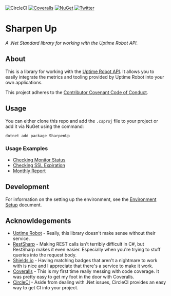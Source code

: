 ![CircleCI](https://img.shields.io/circleci/build/github/IanKnighton/SharpenUp?label=Circle%20CI&style=for-the-badge&logo=CircleCI)
[![Coveralls](https://img.shields.io/coveralls/github/IanKnighton/SharpenUp?style=for-the-badge)](https://coveralls.io/github/IanKnighton/SharpenUp)
[![NuGet](https://img.shields.io/nuget/v/SharpenUp?color=pink&logo=nuget&style=for-the-badge)](https://www.nuget.org/packages/SharpenUp/)
[![Twitter](https://img.shields.io/twitter/follow/ProbablyNotIan?style=for-the-badge)](https://twitter.com/ProbablyNotIan)

# Sharpen Up

*A .Net Standard library for working with the Uptime Robot API.*

## About

This is a library for working with the [Uptime Robot API](https://uptimerobot.com/api). It allows you to easily integrate the metrics and tooling provided by Uptime Robot into your own applications.

This project adheres to the [Contributor Covenant Code of Conduct](CODE_OF_CONDUCT.md).

## Usage

You can either clone this repo and add the `.csproj` file to your project or add it via NuGet using the command:

```console
dotnet add package SharpenUp
```

### Usage Examples

- [Checking Monitor Status](UsageExamples/CheckMonitorStatus.md)
- [Checking SSL Expiration](UsageExamples/CheckSSL.md)
- [Monthly Report](UsageExamples/ShareHolderReport.md)

## Development

For information on the setting up the environment, see the [Environment Setup](UsageExamples/EnvironmentSetup.md) document.

## Acknowldegements 

- [Uptime Robot](https://uptimerobot.com/) - Really, this library doesn't make sense without their service. 
- [RestSharp](http://restsharp.org/) - Making REST calls isn't terribly difficult in C#, but RestSharp makes it even easier. Especially when you're trying to stuff queries into the request body.
- [Shields.io](https://shields.io/) - Having matching badges that aren't a nightmare to work with is nice and I appreciate that there's a service to make it work. 
- [Coveralls](https://coveralls.io/) - This is my first time really messing with code coverage. It was pretty easy to get my foot in the door with Coveralls. 
- [CircleCI](https://circleci.com/) - Aside from dealing with .Net issues, CircleCI provides an easy way to get CI into your project. 